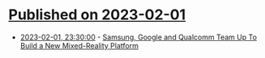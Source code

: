 # [Published on 2023-02-01](index.md)

* [2023-02-01, 23:30:00](https://hardware.slashdot.org/story/23/02/01/2227204/samsung-google-and-qualcomm-team-up-to-build-a-new-mixed-reality-platform?utm_source=rss1.0mainlinkanon&utm_medium=feed) - [Samsung, Google and Qualcomm Team Up To Build a New Mixed-Reality Platform](https://hardware.slashdot.org/story/23/02/01/2227204/samsung-google-and-qualcomm-team-up-to-build-a-new-mixed-reality-platform?utm_source=rss1.0mainlinkanon&utm_medium=feed)
